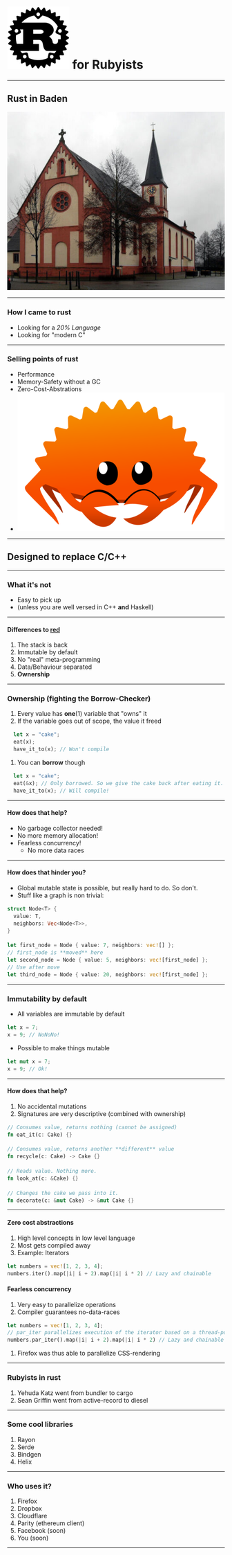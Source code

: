 # ![Rust](assets/img/rust.png) for Rubyists

---

## Rust in Baden

![](assets/img/rust_church.jpg)

---

### How I came to rust

- Looking for a *20% Language*
- Looking for "modern C"

---

### Selling points of rust

- Performance
- Memory-Safety without a GC
- Zero-Cost-Abstrations
- ![](assets/img/rustacean.png)

---

## Designed to replace C/C++

---

### What it's not

- Easy to pick up
- (unless you are well versed in C++ **and** Haskell)

---

#### Differences to [red](**ruby**)

1. The stack is back
1. Immutable by default
1. No "real" meta-programming
1. Data/Behaviour separated
1. **Ownership**

---

### Ownership (fighting the Borrow-Checker)

1. Every value has **one**(1) variable that "owns" it
1. If the variable goes out of scope, the value it freed

```rust
  let x = "cake";
  eat(x);
  have_it_to(x); // Won't compile
```
1. You can **borrow** though
```rust
  let x = "cake";
  eat(&x); // Only borrowed. So we give the cake back after eating it. Urgh...
  have_it_to(x); // Will compile!
```
---

#### How does that help?

- No garbage collector needed!
- No more memory allocation!
- Fearless concurrency!
    - No more data races

---

#### How does that hinder you?

- Global mutable state is possible, but really hard to do. So don't.
- Stuff like a graph is non trivial:
```rust
struct Node<T> {
  value: T,
  neighbors: Vec<Node<T>>,
}

let first_node = Node { value: 7, neighbors: vec![] };
// first_node is **moved** here
let second_node = Node { value: 5, neighbors: vec![first_node] };
// Use after move
let third_node = Node { value: 20, neighbors: vec![first_node] };
```
---
### Immutability by default
- All variables are immutable by default
```rust
let x = 7;
x = 9; // NoNoNo!
```
- Possible to make things mutable
```rust
let mut x = 7;
x = 9; // Ok!
```
---
#### How does that help?
1. No accidental mutations
1. Signatures are very descriptive (combined with ownership)
```rust
// Consumes value, returns nothing (cannot be assigned)
fn eat_it(c: Cake) {}

// Consumes value, returns another **different** value
fn recycle(c: Cake) -> Cake {}

// Reads value. Nothing more.
fn look_at(c: &Cake) {}

// Changes the cake we pass into it. 
fn decorate(c: &mut Cake) -> &mut Cake {}
```
---
#### Zero cost abstractions
1. High level concepts in low level language
1. Most gets compiled away
1. Example: Iterators
```rust
let numbers = vec![1, 2, 3, 4];
numbers.iter().map(|i| i + 2).map(|i| i * 2) // Lazy and chainable
```
#### Fearless concurrency
1. Very easy to parallelize operations
1. Compiler guarantees no-data-races
```rust
let numbers = vec![1, 2, 3, 4];
// par_iter parallelizes execution of the iterator based on a thread-pool
numbers.par_iter().map(|i| i + 2).map(|i| i * 2) // Lazy and chainable
```
1. Firefox was thus able to parallelize CSS-rendering
---
### Rubyists in rust
1. Yehuda Katz went from bundler to cargo
1. Sean Griffin went from active-record to diesel
---
### Some cool libraries
1. Rayon
1. Serde
1. Bindgen
1. Helix
---
### Who uses it?
1. Firefox
1. Dropbox
1. Cloudflare
1. Parity (ethereum client)
1. Facebook (soon)
1. You (soon)
---
